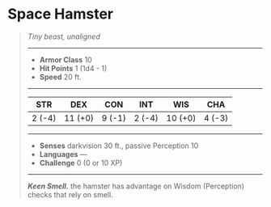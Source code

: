 # Space Hamster
>*Tiny beast, unaligned*
>___
>- **Armor Class** 10
>- **Hit Points** 1 (1d4 - 1)
>- **Speed** 20 ft.
>___
>|STR|DEX|CON|INT|WIS|CHA|
>|:---:|:---:|:---:|:---:|:---:|:---:|
>|2 (-4)|11 (+0)|9 (-1)|2 (-4)|10 (+0)|4 (-3)|
>___
>- **Senses** darkvision 30 ft., passive Perception 10
>- **Languages** —
>- **Challenge** 0 (0 or 10 XP)
>___
>***Keen Smell.*** the hamster has advantage on Wisdom (Perception) checks that rely on smell.